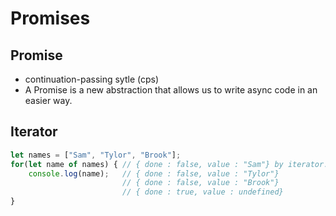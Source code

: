 # Promises

## Promise
- continuation-passing sytle (cps)
- A Promise is a new abstraction that allows us to write async code in an easier way.

## Iterator
```javascript
let names = ["Sam", "Tylor", "Brook"];
for(let name of names) { // { done : false, value : "Sam"} by iterator.next();dsfasdffffweaerfsdfdfsdfsddd  swt w
    console.log(name);   // { done : false, value : "Tylor"}
                         // { done : false, value : "Brook"}
                         // { done : true, value : undefined}
}
```
